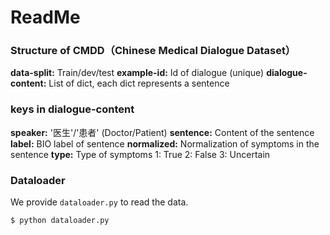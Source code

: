 # ReadMe

### Structure of CMDD（Chinese Medical Dialogue Dataset）

**data-split:**	 Train/dev/test
**example-id:**	 Id of dialogue (unique)
**dialogue-content:** 	List of dict, each dict represents a sentence

### keys in dialogue-content

**speaker:** 	'医生'/'患者' (Doctor/Patient)
**sentence:** 	Content of the sentence
**label:** 	BIO label of sentence
**normalized:** 	Normalization of symptoms in the sentence
**type:** 	Type of symptoms 1: True 2: False 3: Uncertain

### Dataloader

We provide `dataloader.py` to read the data.

```bash
$ python dataloader.py
```

